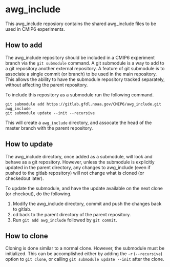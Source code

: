 # awg_include

This awg_include reposiory contains the shared awg_include files to be
used in CMIP6 experiments.

## How to add

The awg_include repository should be included in a CMIP6 experiment
branch via the `git submodule` command.  A git submodule is a way to
add to a git repository another external repository.  A feature of git
submodule is to associate a single commit (or branch) to be used in
the main repository.  This allows the ability to have the submodule
repository tracked separately, without affecting the parent
repository.

To include this repository as a submodule run the following command.

```
git submodule add https://gitlab.gfdl.noaa.gov/CMIP6/awg_include.git awg_include
git submodule update --init --recursive 
```

This will create a `awg_include` directory, and assocate the head of the master
branch with the parent repository.

## How to update

The awg_include directory, once added as a submodule, will look and behave as
a git repository.  However, unless the submodule is explicitly updated in the parent
directory, any changes to awg_include (even if pushed to the gitlab repository) will not
change what is cloned (or checkedout later).

To update the submodule, and have the update available on the next
clone (or checkout), do the following.

1. Modify the awg_include directory, commit and push the changes back
to gitlab.
2. cd back to the parent directory of the parent repository.
3. Run `git add awg_include` followed by `git commit`.

## How to clone

Cloning is done similar to a normal clone.  However, the submodule
must be initialized.  This can be accomplished either by adding the
`-r` (`--recursive`) option to `git clone`, or calling `git submodule
update --init` after the clone.


